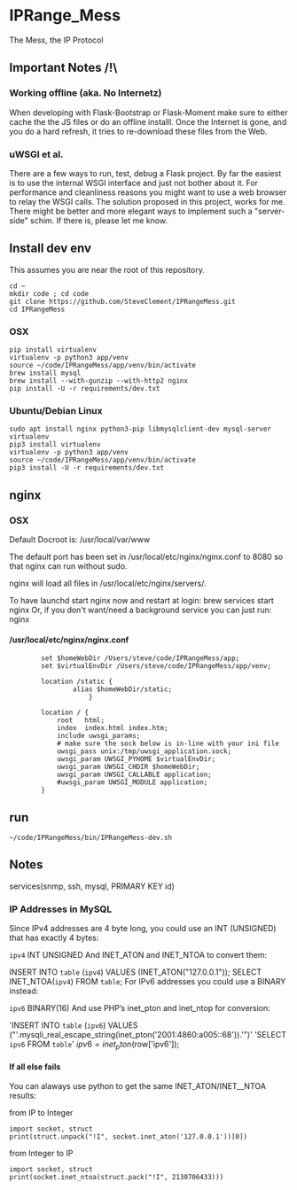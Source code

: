 # IPRange_Mess
The Mess, the IP Protocol

## Important Notes /!\

### Working offline (aka. No Internetz)
When developing with Flask-Bootstrap or Flask-Moment make sure to either cache the the JS files or do an offline installl.
Once the Internet is gone, and you do a hard refresh, it tries to re-download these files from the Web.

### uWSGI et al.

There are a few ways to run, test, debug a Flask project.
By far the easiest is to use the internal WSGI interface and just not bother about it. For performance and cleanliness reasons you might want to use a web browser to relay the WSGI calls.
The solution proposed in this project, works for me. There might be better and more elegant ways to implement such a "server-side" schim. If there is, please let me know.

## Install dev env
This assumes you are near the root of this repository.

```
cd ~
mkdir code ; cd code
git clone https://github.com/SteveClement/IPRangeMess.git
cd IPRangeMess
```

### OSX
```
pip install virtualenv
virtualenv -p python3 app/venv
source ~/code/IPRangeMess/app/venv/bin/activate
brew install mysql
brew install --with-gunzip --with-http2 nginx
pip install -U -r requirements/dev.txt
```

### Ubuntu/Debian Linux
```
sudo apt install nginx python3-pip libmysqlclient-dev mysql-server virtualenv
pip3 install virtualenv
virtualenv -p python3 app/venv
source ~/code/IPRangeMess/app/venv/bin/activate
pip3 install -U -r requirements/dev.txt
```

## nginx

### OSX
Default Docroot is: /usr/local/var/www

The default port has been set in /usr/local/etc/nginx/nginx.conf to 8080 so that
nginx can run without sudo.

nginx will load all files in /usr/local/etc/nginx/servers/.

To have launchd start nginx now and restart at login:
  brew services start nginx
Or, if you don't want/need a background service you can just run:
  nginx

#### /usr/local/etc/nginx/nginx.conf
```
        set $homeWebDir /Users/steve/code/IPRangeMess/app;
        set $virtualEnvDir /Users/steve/code/IPRangeMess/app/venv;

        location /static {
                alias $homeWebDir/static;
                    }

        location / {
            root   html;
            index  index.html index.htm;
            include uwsgi_params;
            # make sure the sock below is in-line with your ini file
            uwsgi_pass unix:/tmp/uwsgi_application.sock;
            uwsgi_param UWSGI_PYHOME $virtualEnvDir;
            uwsgi_param UWSGI_CHDIR $homeWebDir;
            uwsgi_param UWSGI_CALLABLE application;
            #uwsgi_param UWSGI_MODULE application;
        }
```

## run

```
~/code/IPRangeMess/bin/IPRangeMess-dev.sh
```

## Notes
services(snmp, ssh, mysql, PRIMARY KEY id)


### IP Addresses in MySQL
Since IPv4 addresses are 4 byte long, you could use an INT (UNSIGNED) that has exactly 4 bytes:

`ipv4` INT UNSIGNED
And INET_ATON and INET_NTOA to convert them:

INSERT INTO `table` (`ipv4`) VALUES (INET_ATON("127.0.0.1"));
SELECT INET_NTOA(`ipv4`) FROM `table`;
For IPv6 addresses you could use a BINARY instead:

`ipv6` BINARY(16)
And use PHP’s inet_pton and inet_ntop for conversion:

'INSERT INTO `table` (`ipv6`) VALUES ("'.mysqli_real_escape_string(inet_pton('2001:4860:a005::68')).'")'
'SELECT `ipv6` FROM `table`'
$ipv6 = inet_pton($row['ipv6']);

#### If all else fails

You can alaways use python to get the same INET_ATON/INET__NTOA results:

from IP to Integer
```
import socket, struct
print(struct.unpack("!I", socket.inet_aton('127.0.0.1'))[0])
```

from Integer to IP
```
import socket, struct
print(socket.inet_ntoa(struct.pack("!I", 2130706433)))
```
